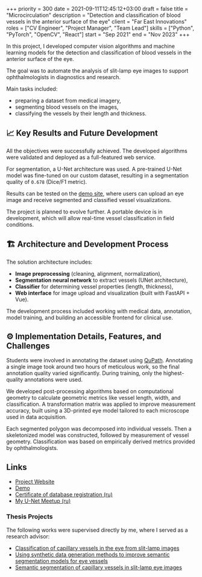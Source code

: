 +++ 
priority    = 300
date        = 2021-09-11T12:45:12+03:00
draft       = false
title       = "Microcirculation"
description = "Detection and classification of blood vessels in the anterior surface of the eye"
client      = "Far East Innovations"
roles       = ["CV Engineer", "Project Manager", "Team Lead"]
skills      = ["Python", "PyTorch", "OpenCV", "React"]
start       = "Sep 2021"
end         = "Nov 2023"
+++

In this project, I developed computer vision algorithms and machine learning models for the detection and classification of blood vessels in the anterior surface of the eye.

The goal was to automate the analysis of slit-lamp eye images to support ophthalmologists in diagnostics and research.

Main tasks included:
- preparing a dataset from medical imagery,
- segmenting blood vessels on the images,
- classifying the vessels by their length and thickness.

## 📈 Key Results and Future Development

All the objectives were successfully achieved. The developed algorithms were validated and deployed as a full-featured web service.

For segmentation, a U-Net architecture was used. A pre-trained U-Net model was fine-tuned on our custom dataset, resulting in a segmentation quality of `0.678` (Dice/F1 metric).

Results can be tested on the [demo site](https://eye.its.xyz/), where users can upload an eye image and receive segmented and classified vessel visualizations.

The project is planned to evolve further. A portable device is in development, which will allow real-time vessel classification in field conditions.

## 🏗 Architecture and Development Process

The solution architecture includes:
- **Image preprocessing** (cleaning, alignment, normalization),
- **Segmentation neural network** to extract vessels (UNet architecture),
- **Classifier** for determining vessel properties (length, thickness),
- **Web interface** for image upload and visualization (built with FastAPI + Vue).

The development process included working with medical data, annotation, model training, and building an accessible frontend for clinical use.

## ⚙️ Implementation Details, Features, and Challenges

Students were involved in annotating the dataset using [QuPath](https://qupath.github.io/). Annotating a single image took around two hours of meticulous work, so the final annotation quality varied significantly. During training, only the highest-quality annotations were used.

We developed post-processing algorithms based on computational geometry to calculate geometric metrics like vessel length, width, and classification. A transformation matrix was applied to improve measurement accuracy, built using a 3D-printed eye model tailored to each microscope used in data acquisition.

Each segmented polygon was decomposed into individual vessels. Then a skeletonized model was constructed, followed by measurement of vessel geometry. Classification was based on empirically derived metrics provided by ophthalmologists.

## Links
- [Project Website](https://eye-site.its.xyz/)
- [Demo](https://eye.its.xyz/)
- [Certificate of database registration (ru)](/files/eye.pdf)
- [My U-Net Meetup (ru)](https://youtu.be/unuBcZAFOvY)

### Thesis Projects
The following works were supervised directly by me, where I served as a research advisor:
- [Classification of capillary vessels in the eye from slit-lamp images](https://elib.spbstu.ru/dl/3/2023/vr/vr23-5822.pdf/en/info)
- [Using synthetic data generation methods to improve semantic segmentation models for eye vessels](https://elib.spbstu.ru/dl/3/2023/vr/vr24-331.pdf/info)
- [Semantic segmentation of capillary vessels in slit-lamp eye images](https://elib.spbstu.ru/dl/3/2022/vr/vr22-2820.pdf/info)

